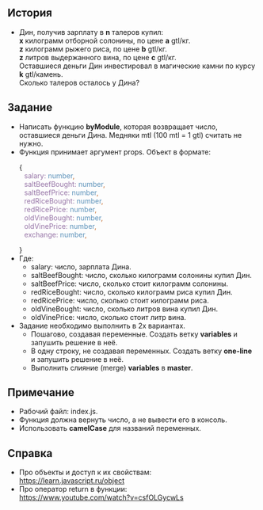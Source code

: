 ## История
- Дин, получив зарплату в <b>n</b> талеров купил: <br> <b>x</b> килограмм отборной солонины, по цене <b>a</b> gtl/кг.<br><b>z</b> килограмм рыжего риса, по цене <b>b</b> gtl/кг.<br><b>z</b> литров выдержанного вина, по цене <b>c</b> gtl/кг.<br> Оставшиеся деньги Дин инвестировал в магические камни по курсу <b>k</b> gtl/камень. <br> Сколько талеров осталось у Дина?

## Задание
- Написать функцию <b>byModule</b>, которая возвращает число, оставшиеся деньги Дина. Медняки mtl (100 mtl = 1 gtl) считать не нужно.
- Функция принимает аргумент props. Объект в формате:
    <p style="display: flex; flex-direction: column;">{
        <span style="padding-left: 10px; color: #9775A7;">salary: <span style="color: #5C92BA">number</span><span style="color: #C46D2F">,</span></span>
        <span style="padding-left: 10px; color: #9775A7;">saltBeefBought: <span style="color: #5C92BA">number</span><span style="color: #C46D2F">,</span></span>
        <span style="padding-left: 10px; color: #9775A7;">saltBeefPrice: <span style="color: #5C92BA">number</span><span style="color: #C46D2F">,</span></span>
        <span style="padding-left: 10px; color: #9775A7;">redRiceBought: <span style="color: #5C92BA">number</span><span style="color: #C46D2F">,</span></span>
        <span style="padding-left: 10px; color: #9775A7;">redRicePrice: <span style="color: #5C92BA">number</span><span style="color: #C46D2F">,</span></span>
        <span style="padding-left: 10px; color: #9775A7;">oldVineBought: <span style="color: #5C92BA">number</span><span style="color: #C46D2F">,</span></span>
        <span style="padding-left: 10px; color: #9775A7;">oldVinePrice: <span style="color: #5C92BA">number</span><span style="color: #C46D2F">,</span></span>
        <span style="padding-left: 10px; color: #9775A7;">exchange: <span style="color: #5C92BA">number</span><span style="color: #C46D2F">,</span></span>
    </p>}
- Где:
  - salary: число, зарплата Дина.
  - saltBeefBought: число, сколько килограмм солонины купил Дин.
  - saltBeefPrice: число, сколько стоит килограмм солонины.
  - redRiceBought: число, сколько килограмм риса купил Дин.
  - redRicePrice: число, сколько стоит килограмм риса.
  - oldVineBought: число, сколько литров вина купил Дин.
  - oldVinePrice: число, сколько стоит литр вина.
- Задание необходимо выполнить в 2х вариантах.
  - Пошагово, создавая переменные. Создать ветку <b>variables</b> и запушить решение в неё.
  - В одну строку, не создавая переменных. Создать ветку <b>one-line</b> и запушить решение в неё.
  - Выполнить слияние (merge) <b>variables</b> в <b>master</b>.

## Примечание
- Рабочий файл: index.js.
- Функция должна вернуть число, а не вывести его в консоль.
- Использовать <b>camelCase</b> для названий переменных.

## Справка
- Про объекты и доступ к их свойствам:<br>https://learn.javascript.ru/object
- Про оператор return в функции:<br>https://www.youtube.com/watch?v=csfOLGycwLs